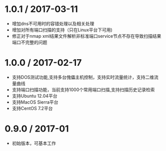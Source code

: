 1.0.1 / 2017-03-11
==================
 * 增加dns不可用时的容错处理以及相关处理
 * 增加对所有端口扫描的支持（只在Linux平台下可用)
 * 修正对于nmap xml结果文件解析非标准端口service节点不存在导致扫描结果端口不完整的问题

1.0.0 / 2017-02-17
==================
 * 支持DOS测试功能,支持多台傀儡主机控制，支持实时流量统计，支持二维流量曲线
 * 支持端口扫描功能，当前支持1000个常用端口扫描,支持扫描历史记录检索
 * 支持Ubuntu 12.04平台
 * 支持MacOS Sierra平台
 * 支持CentOS 7.2平台

0.9.0 / 2017-01
==================
 * 初始版本，可基本工作
